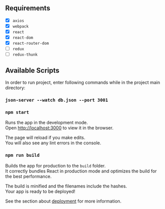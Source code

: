 ## Requirements

-   [x] `axios`
-   [x] `webpack`
-   [x] `react`
-   [x] `react-dom`
-   [x] `react-router-dom`
-   [ ] `redux`
-   [ ] `redux-thunk`

## Available Scripts

In order to run project, enter following commands while in the project main directory:

### `json-server --watch db.json --port 3001`
### `npm start`

Runs the app in the development mode.\
Open [http://localhost:3000](http://localhost:3000) to view it in the browser.

The page will reload if you make edits.\
You will also see any lint errors in the console.

### `npm run build`

Builds the app for production to the `build` folder.\
It correctly bundles React in production mode and optimizes the build for the best performance.

The build is minified and the filenames include the hashes.\
Your app is ready to be deployed!

See the section about [deployment](https://facebook.github.io/create-react-app/docs/deployment) for more information.

